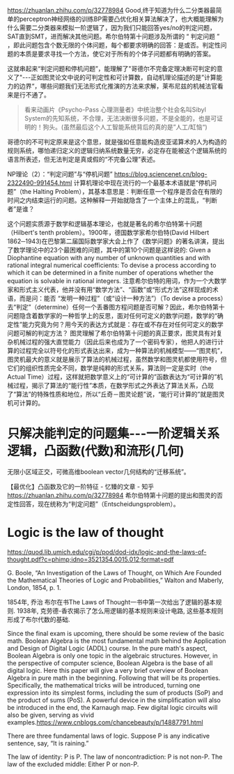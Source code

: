 https://zhuanlan.zhihu.com/p/32778984 Good,终于知道为什么二分类器最简单的perceptron神经网络的训练BP需要凸优化相关算法解决了，也大概能理解为什么需要二分类器来模拟一阶逻辑了，因为我们只能回答yes/no的判定问题，SAT直到SMT，进而解决其他问题。希尔伯特第十问题涉及所谓的 “ 判定问题 ” ，即此问题包含个数无限的个体问题，每个都要求明确的回答：是或否。判定性问题的本质是要求寻找一个方法，使它对于所有的个体子问题都有明确的答案。



这就串起来“判定问题和停机问题”，能理解了"哥德尔不完备定理决断可判定的意义了"---正如图灵论文中说的可判定性和可计算数，自动机理论描述的是”计算能力的边界“，哪些问题我们无法形式化推演的方法来求解，莱布尼兹的机械法官看来是行不通了。

> 看来动画片《Psycho-Pass 心理测量者》中统治整个社会名叫Sibyl System的先知系统，不合理，无法决断很多问题，不是全能的，也是可证明的！狗头。(虽然最后这个人工智能系统背后的真的是”人工/缸恼“)


哥德尔的不可判定原来是这个意思，就是强如任意能构造皮亚诺算术的人为构造的规则系统，哪怕递归定义的逻辑归纳系统数量无穷，必定存在能被这个逻辑系统的语言所表述，但无法判定是真或假的“不完备公理”表述。





NP理论（2）：“判定问题”与“停机问题”
https://blog.sciencenet.cn/blog-2322490-991454.html
计算机理论中现在流行的一个最基本术语就是“停机问题”（the Halting Problem），其基本意思是：判断任意一个程序是否会在有限的时间之内结束运行的问题。这种解释一开始就隐含了一个主体上的混乱，“判断者”是谁？

这个问题实质源于数学和逻辑基本理论，也就是著名的希尔伯特第十问题（Hilbert's tenth problem）。1900年，德国数学家希尔伯特(David Hilbert 1862─1943)在巴黎第二届国际数学家大会上作了《数学问题》的著名讲演，提出了数学理论中的23个最困难的问题，其中的第10个问题是这样说的: Given a Diophantine equation with any number of unknown quantities and with rational integral numerical coefficients: To devise a process according to which it can be determined in a finite number of operations whether the equation is solvable in rational integers.
注意希尔伯特的用词，作为一个大数学家和形式主义代表，他并没有用“数学方法”、“函数”或“形式方法”这样现成的术语，而是问：能否 “发明一种过程”（或“设计一种方法”）（To devise a process）去“判定”（determine）任何一个丢番图方程问题是否可解？因此，希尔伯特第十问题隐含着数学家的一种哲学上的反思，面对任何可定义的数学问题，数学的“确定性”能力究竟为何？用今天的表达方式就是：存在或不存在对任何可定义的数学问题可解的判定方法？
图灵理解了希尔伯特第十问题的真正要求，图灵具有对复杂机械过程的强大直觉能力（因此后来也成为了一个密码专家），他把人的进行计算的过程完全以符号化的形式表达出来，成为一种算法的机械模型——“图灵机”，图灵机最大的意义就是展示了算法的机械过程，虽然数学和图灵机都使用符号，但它们的组织性质完全不同，数学是纯粹的形式关系，算法则一定是实时（the Actual Time）过程，这样就把数学意义上的“可计算的”函数表达为“可计算的”机械过程，揭示了算法的“能行性”本质，在数学形式之外表达了算法关系，凸现了“算法”的特殊性质和地位，所以“丘奇－图灵论题”说，“能行可计算的”就是图灵机可计算的。


# 只解决能判定的问题集---一阶逻辑关系逻辑，凸函数(代数)和流形(几何)

无限小区域正交，可微高维boolean vector几何结构的“迁移系统”。

【最优化】凸函数及它的一阶特征 - 忆臻的文章 - 知乎
https://zhuanlan.zhihu.com/p/32778984  希尔伯特第十问题的提出和图灵的否定性回答，现在统称为“判定问题”（Entscheidungsproblem）。
# Logic is the law of thought


https://quod.lib.umich.edu/cgi/p/pod/dod-idx/logic-and-the-laws-of-thought.pdf?c=phimp;idno=3521354.0015.012;format=pdf  

G. Boole, “An Investigation of the Laws of Thought, on Which Are Founded the Mathematical Theories of Logic and Probabilities,” Walton and Maberly, London, 1854, p. 1.






1854年, 乔治 布尔在书The Laws of Thought一书中第一次给出了逻辑的基本规则. 1938年, 克劳德-香农揭示了怎么用逻辑的基本规则来设计电路, 这些基本规则形成了布尔代数的基础.


Since the final exam is upcoming, there should be some review of the basic math. Boolean Algebra is the most fundamental math behind the Application and Design of Digital Logic (ADDL) course. In the pure math's aspect, Boolean Algebra is only one topic in the algebraic structures. However, in the perspective of computer science, Boolean Algebra is the base of all digital logic. Here this paper will give a very brief overview of Boolean Algebra in pure math in the beginning. Following that will be its properties. Specifically, the mathematical tricks will be introduced, turning one expression into its simplest forms, including the sum of products (SoP) and the product of sums (PoS). A powerful device in the simplification will also be introduced in the end, the Karnaugh map. Few digital logic circuits will also be given, serving as vivid examples.https://www.cnblogs.com/chancebeauty/p/14887791.html

There are three fundamental laws of logic. Suppose P is any indicative sentence, say, “It is raining.”

The law of identity: P is P.
The law of noncontradiction: P is not non-P.
The law of the excluded middle: Either P or non-P.













